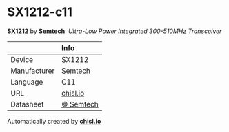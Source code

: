 # SX1212-c11

**SX1212** by **Semtech**: *Ultra-Low Power Integrated 300-510MHz Transceiver*

|              | Info                         |
|:-------------|:-----------------------------|
| Device       | SX1212                        |
| Manufacturer | Semtech |
| Language     | C11 |
| URL          | [chisl.io](https://chisl.io/v/SX1212?t=c&r=11) |
| Datasheet    | [&copy; Semtech](https://www.semtech.com/uploads/documents/sx1272.pdf) |

Automatically created by **[chisl.io](https://chisl.io)**
